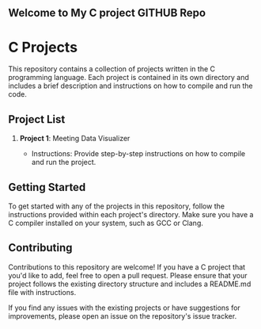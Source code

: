 ## Welcome to My C project GITHUB Repo

# C Projects

This repository contains a collection of projects written in the C programming language. Each project is contained in its own directory and includes a brief description and instructions on how to compile and run the code.

## Project List

1. **Project 1**: Meeting Data Visualizer

   - Instructions: Provide step-by-step instructions on how to compile and run the project.
 

## Getting Started

To get started with any of the projects in this repository, follow the instructions provided within each project's directory. Make sure you have a C compiler installed on your system, such as GCC or Clang.

## Contributing

Contributions to this repository are welcome! If you have a C project that you'd like to add, feel free to open a pull request. Please ensure that your project follows the existing directory structure and includes a README.md file with instructions.

If you find any issues with the existing projects or have suggestions for improvements, please open an issue on the repository's issue tracker.
